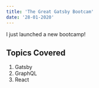 ```yaml
---
title: 'The Great Gatsby Bootcam'
date: '28-01-2020'
---
```


I just launched a new bootcamp!

## Topics Covered

1. Gatsby
2. GraphQL
3. React
